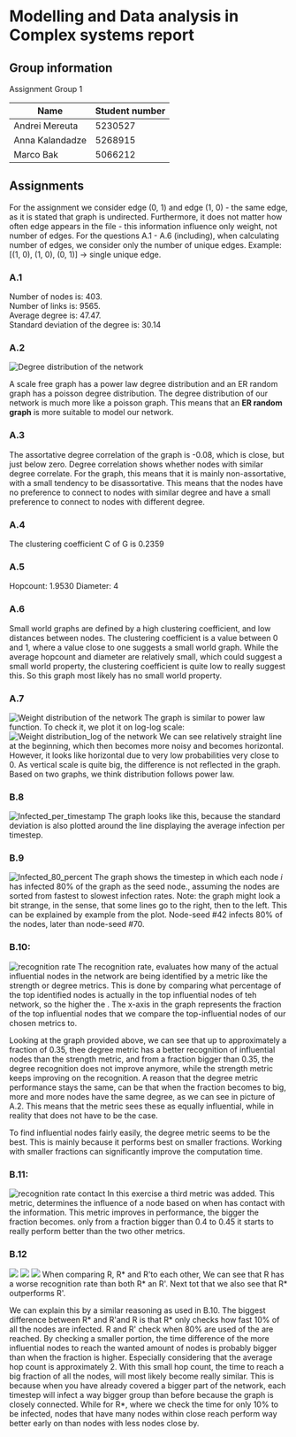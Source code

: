 # Modelling and Data analysis in Complex systems report
## Group information
Assignment Group 1

| Name            | Student number |
|------           |----------------|
| Andrei Mereuta  | 5230527 |
| Anna Kalandadze | 5268915 |
| Marco Bak       | 5066212 |

## Assignments
For the assignment we consider edge (0, 1) and edge (1, 0) - the same edge, as it is stated that graph is undirected. Furthermore, it does not matter how often edge appears in the file - this information influence only weight, not number of edges.
For the questions A.1 - A.6 (including), when calculating number of edges,
we consider only the number of unique edges. Example: [(1, 0), (1, 0), (0, 1)] -> single unique edge.

### A.1
Number of nodes is: 403. \
Number of links is: 9565. \
Average degree is: 47.47. \
Standard deviation of the degree is: 30.14

### A.2
![Degree distribution of the network](./a_2.png)

A scale free graph has a power law degree distribution and an ER random graph has a poisson degree distribution.
The degree distribution of our network is much more like a poisson graph.
This means that an **ER random graph** is more suitable to model our network.

### A.3
The assortative degree correlation of the graph is -0.08, which is close, but just below zero. Degree correlation shows whether nodes with similar degree correlate. 
For the graph, this means that it is mainly non-assortative, with a small tendency to be disassortative. This means that the nodes have no preference to connect to nodes with similar degree and have a small preference to connect to nodes with different degree.

### A.4
The clustering coefficient C of G is 0.2359

### A.5
Hopcount: 1.9530
Diameter: 4

### A.6
Small world graphs are defined by a high clustering coefficient, and low distances between nodes. 
The clustering coefficient is a value between 0 and 1, where a value close to one suggests a small world graph.
While the average hopcount and diameter are relatively small, which could suggest a small world property, the clustering coefficient is quite low to really suggest this.
So this graph most likely has no small world property.

### A.7
![Weight distribution of the network](./a_7.png)
The graph is similar to power law function. To check it, we plot it on log-log scale:
![Weight distribution_log of the network](./a_7_log.png)
We can see relatively straight line at the beginning, which then becomes more noisy and becomes horizontal. However, it looks like horizontal due to very low probabilities very close to 0. As vertical scale is quite big, the difference is not reflected in the graph. Based on two graphs, we think distribution follows power law.

### B.8
![Infected_per_timestamp](./b_8.png)
The graph looks like this, because the standard deviation is also plotted around the line displaying the average infection per timestep.

### B.9
![Infected_80_percent](./b_9.png)
The graph shows the timestep in which each node _i_ has infected 80% of the graph as the seed node., assuming the nodes are sorted from fastest to slowest infection rates.
Note: the graph might look a bit strange, in the sense, that some lines go to the right, then to the left. This can be explained
by example from the plot. Node-seed #42 infects 80% of the nodes, later than node-seed #70. 

### B.10: 
![recognition rate](./b_10.png)
The recognition rate, evaluates how many of the actual influential nodes in the network are being identified by a metric like the strength or degree metrics.
This is done by comparing what percentage of the top identified nodes is actually in the top influential nodes of teh network, so the higher the .
The x-axis in the graph represents the fraction of the top influential nodes that we compare the top-influential nodes of our chosen metrics to. 

Looking at the graph provided above, we can see that up to approximately a fraction of 0.35, thee degree metric has a better recognition of influential nodes than the strength metric, and from a fraction bigger than 0.35, the degree recognition does not improve anymore, while the strength metric keeps improving on the recognition. A reason that the degree metric performance stays the same, can be that when the fraction becomes to big, more and more nodes have the same degree, as we can see in picture of A.2. This means that the metric sees these as equally influential, while in reality that does not have to be the case.

To find influential nodes fairly easily, the degree metric seems to be the best. This is mainly because it performs best on smaller fractions. Working with smaller fractions can significantly improve the computation time.

### B.11: 
![recognition rate contact](./b_11.png)
In this exercise a third metric was added. This metric, determines the influence of a node based on when has contact with the information. This metric improves in performance, the bigger the fraction becomes. only from a fraction bigger than 0.4 to 0.45 it starts to really perform better than the two other metrics.


### B.12
![](./b_12_1.png)
![](./b_12_2.png)
![](./b_12_3.png)
When comparing R, R* and R'to each other, We can see that R has a worse recognition rate than both R* an R'. Next tot that we also see that R* outperforms R'.

We can explain this by a similar reasoning as used in B.10.
The biggest difference between R* and R'and R is that R* only checks how fast 10% of all the nodes are infected. R and R' check when 80% are used of the are reached.
By checking a smaller portion, the time difference of the more influential nodes to reach the wanted amount of nodes is probably bigger than when the fraction is higher. Especially  considering that the average hop count is approximately 2.
With this small hop count, the time to reach a big fraction of all the nodes, will most likely become really similar. 
This is because when you have already covered a bigger part of the network, each timestep will infect a way bigger group than before because the graph is closely connected.
While for R*, where we check the time for only 10% to be infected, nodes that have many nodes within close reach perform way better early on than nodes with less nodes close by. 
